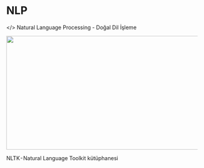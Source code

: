 # NLP

</> Natural Language Processing - Doğal Dil İşleme


<img src="https://github.com/beyzaatosun/NLP/assets/58009985/d6de0d02-3639-4037-846d-8400b1a13229" width="700" height="300">

NLTK - Natural Language Toolkit kütüphanesi
